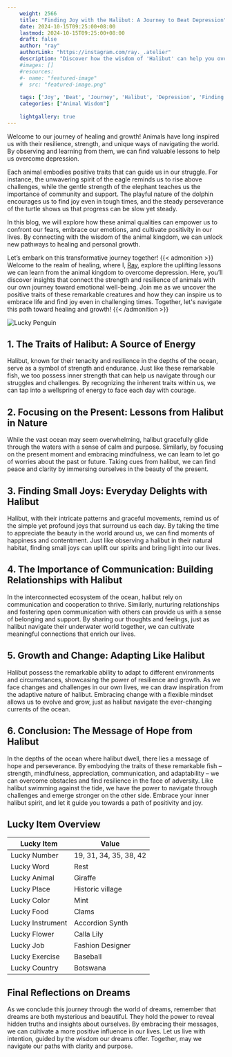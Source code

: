 ```yaml
---
    weight: 2566
    title: "Finding Joy with the Halibut: A Journey to Beat Depression"  # Assuming 'title' column exists
    date: 2024-10-15T09:25:00+08:00
    lastmod: 2024-10-15T09:25:00+08:00
    draft: false
    author: "ray"
    authorLink: "https://instagram.com/ray._.atelier"
    description: "Discover how the wisdom of 'Halibut' can help you overcome depression and find joy in your life journey."
    #images: []
    #resources:
    #- name: "featured-image"
    #  src: "featured-image.png"
    
    tags: ['Joy', 'Beat', 'Journey', 'Halibut', 'Depression', 'Finding']
    categories: ["Animal Wisdom"]
    
    lightgallery: true
---
```

    
Welcome to our journey of healing and growth! Animals have long inspired us with their resilience, strength, and unique ways of navigating the world. By observing and learning from them, we can find valuable lessons to help us overcome depression.

Each animal embodies positive traits that can guide us in our struggle. For instance, the unwavering spirit of the eagle reminds us to rise above challenges, while the gentle strength of the elephant teaches us the importance of community and support. The playful nature of the dolphin encourages us to find joy even in tough times, and the steady perseverance of the turtle shows us that progress can be slow yet steady.

In this blog, we will explore how these animal qualities can empower us to confront our fears, embrace our emotions, and cultivate positivity in our lives. By connecting with the wisdom of the animal kingdom, we can unlock new pathways to healing and personal growth.

Let’s embark on this transformative journey together!
{{< admonition >}}
Welcome to the realm of healing, where I, [Ray](https://instagram.com/ray._.atelier), explore the uplifting lessons we can learn from the animal kingdom to overcome depression. Here, you’ll discover insights that connect the strength and resilience of animals with our own journey toward emotional well-being. Join me as we uncover the positive traits of these remarkable creatures and how they can inspire us to embrace life and find joy even in challenging times. Together, let's navigate this path toward healing and growth!
{{< /admonition >}}

![Lucky Penguin](https://cdn.pixabay.com/photo/2024/09/07/02/34/penguins-9028827_1280.jpg "Lucky Penguin")

## 1. The Traits of Halibut: A Source of Energy
Halibut, known for their tenacity and resilience in the depths of the ocean, serve as a symbol of strength and endurance. Just like these remarkable fish, we too possess inner strength that can help us navigate through our struggles and challenges. By recognizing the inherent traits within us, we can tap into a wellspring of energy to face each day with courage.

## 2. Focusing on the Present: Lessons from Halibut in Nature
While the vast ocean may seem overwhelming, halibut gracefully glide through the waters with a sense of calm and purpose. Similarly, by focusing on the present moment and embracing mindfulness, we can learn to let go of worries about the past or future. Taking cues from halibut, we can find peace and clarity by immersing ourselves in the beauty of the present.

## 3. Finding Small Joys: Everyday Delights with Halibut
Halibut, with their intricate patterns and graceful movements, remind us of the simple yet profound joys that surround us each day. By taking the time to appreciate the beauty in the world around us, we can find moments of happiness and contentment. Just like observing a halibut in their natural habitat, finding small joys can uplift our spirits and bring light into our lives.

## 4. The Importance of Communication: Building Relationships with Halibut
In the interconnected ecosystem of the ocean, halibut rely on communication and cooperation to thrive. Similarly, nurturing relationships and fostering open communication with others can provide us with a sense of belonging and support. By sharing our thoughts and feelings, just as halibut navigate their underwater world together, we can cultivate meaningful connections that enrich our lives.

## 5. Growth and Change: Adapting Like Halibut
Halibut possess the remarkable ability to adapt to different environments and circumstances, showcasing the power of resilience and growth. As we face changes and challenges in our own lives, we can draw inspiration from the adaptive nature of halibut. Embracing change with a flexible mindset allows us to evolve and grow, just as halibut navigate the ever-changing currents of the ocean.

## 6. Conclusion: The Message of Hope from Halibut
In the depths of the ocean where halibut dwell, there lies a message of hope and perseverance. By embodying the traits of these remarkable fish – strength, mindfulness, appreciation, communication, and adaptability – we can overcome obstacles and find resilience in the face of adversity. Like halibut swimming against the tide, we have the power to navigate through challenges and emerge stronger on the other side. Embrace your inner halibut spirit, and let it guide you towards a path of positivity and joy.


## Lucky Item Overview
| Lucky Item          | Value              |
|---------------|--------------------|
| Lucky Number        | 19, 31, 34, 35, 38, 42  |
| Lucky Word          | Rest |
| Lucky Animal        | Giraffe |
| Lucky Place         | Historic village     |
| Lucky Color         | Mint     |
| Lucky Food          | Clams      |
| Lucky Instrument    | Accordion Synth |
| Lucky Flower        | Calla Lily    |
| Lucky Job           | Fashion Designer       |
| Lucky Exercise      | Baseball  |
| Lucky Country       | Botswana    |


##  Final Reflections on Dreams

As we conclude this journey through the world of dreams, remember that dreams are both mysterious and beautiful. They hold the power to reveal hidden truths and insights about ourselves. By embracing their messages, we can cultivate a more positive influence in our lives. Let us live with intention, guided by the wisdom our dreams offer. Together, may we navigate our paths with clarity and purpose.
